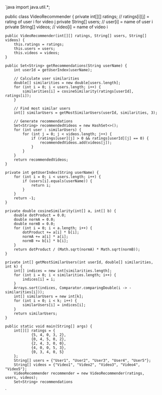 `java
import java.util.*;

public class VideoRecommender {
    private int[][] ratings; // ratings[i][j] = rating of user i for video j
    private String[] users; // user[i] = name of user i
    private String[] videos; // video[i] = name of video i

    public VideoRecommender(int[][] ratings, String[] users, String[] videos) {
        this.ratings = ratings;
        this.users = users;
        this.videos = videos;
    }

    public Set<String> getRecommendations(String userName) {
        int userId = getUserIndex(userName);

        // Calculate user similarities
        double[] similarities = new double[users.length];
        for (int i = 0; i < users.length; i++) {
            similarities[i] = cosineSimilarity(ratings[userId], ratings[i]);
        }

        // Find most similar users
        int[] similarUsers = getMostSimilarUsers(userId, similarities, 3);

        // Generate recommendations
        Set<String> recommendedVideos = new HashSet<>();
        for (int user : similarUsers) {
            for (int j = 0; j < videos.length; j++) {
                if (ratings[user][j] > 0 && ratings[userId][j] == 0) {
                    recommendedVideos.add(videos[j]);
                }
            }
        }
        return recommendedVideos;
    }

    private int getUserIndex(String userName) {
        for (int i = 0; i < users.length; i++) {
            if (users[i].equals(userName)) {
                return i;
            }
        }
        return -1;
    }

    private double cosineSimilarity(int[] a, int[] b) {
        double dotProduct = 0.0;
        double normA = 0.0;
        double normB = 0.0;
        for (int i = 0; i < a.length; i++) {
            dotProduct += a[i] * b[i];
            normA += a[i] * a[i];
            normB += b[i] * b[i];
        }
        return dotProduct / (Math.sqrt(normA) * Math.sqrt(normB));
    }

    private int[] getMostSimilarUsers(int userId, double[] similarities, int k) {
        int[] indices = new int[similarities.length];
        for (int i = 0; i < similarities.length; i++) {
            indices[i] = i;
        }
        Arrays.sort(indices, Comparator.comparingDouble(i -> -similarities[i]));
        int[] similarUsers = new int[k];
        for (int i = 0; i < k; i++) {
            similarUsers[i] = indices[i];
        }
        return similarUsers;
    }

    public static void main(String[] args) {
        int[][] ratings = {
                {5, 4, 0, 3, 2},
                {0, 4, 5, 0, 2},
                {2, 4, 3, 0, 0},
                {4, 0, 0, 5, 3},
                {0, 3, 4, 0, 5}
        };
        String[] users = {"User1", "User2", "User3", "User4", "User5"};
        String[] videos = {"Video1", "Video2", "Video3", "Video4", "Video5"};
        VideoRecommender recommender = new VideoRecommender(ratings, users, videos);
        Set<String> recommendations

`
